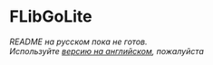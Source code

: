 FLibGoLite
===
_README на русском пока не готов._  
_Используйте [версию на английском](README.md), пожалуйста_ 
